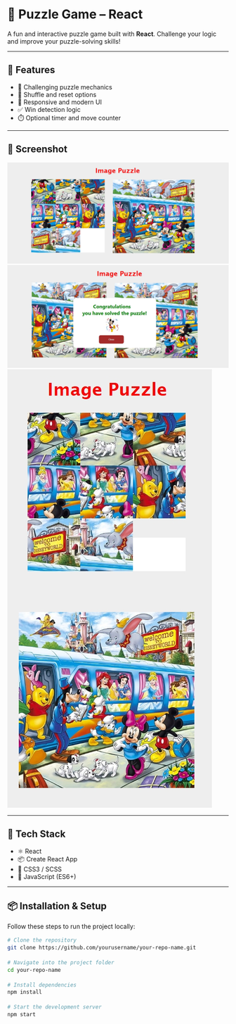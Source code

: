 
# 🧩 Puzzle Game – React

A fun and interactive puzzle game built with **React**. Challenge your logic and improve your puzzle-solving skills!

---

## 🎯 Features

- 🧠 Challenging puzzle mechanics
- 🔁 Shuffle and reset options
- 🎨 Responsive and modern UI
- ✅ Win detection logic
- ⏱️ Optional timer and move counter

---




## 📸 Screenshot

![webpage](https://github.com/jeevananthamsuburaj/Puzzle/blob/bc11026b37d3bfc2cdbbb9481533dfdfeabad36d/Puzzle.png)
![webpage](https://github.com/jeevananthamsuburaj/Puzzle/blob/4f125abeea8e53f80cde4a9a281b6b8a90027147/Puzzle2.png)
![webpage](https://github.com/jeevananthamsuburaj/Puzzle/blob/1b16ac672d077d0733a25ca862524a03159798e6/Responsive.jpeg)


---



## 🔧 Tech Stack

- ⚛️ React
- 📦 Create React App
- 🎨 CSS3 / SCSS
- 🧠 JavaScript (ES6+)

---

## 📦 Installation & Setup

Follow these steps to run the project locally:

```bash
# Clone the repository
git clone https://github.com/yourusername/your-repo-name.git

# Navigate into the project folder
cd your-repo-name

# Install dependencies
npm install

# Start the development server
npm start


